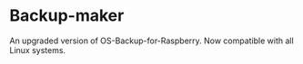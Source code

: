 # Backup-maker
An upgraded version of OS-Backup-for-Raspberry. Now compatible with all Linux systems.
